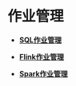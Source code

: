# 作业管理<a name="dli_01_0378"></a>

-   **[SQL作业管理](SQL作业管理.md)**  

-   **[Flink作业管理](Flink作业管理.md)**  

-   **[Spark作业管理](Spark作业管理.md)**  



